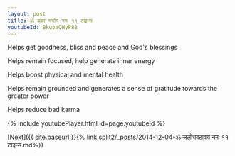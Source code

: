 ```yaml
---
layout: post
title: ॐ ब्रह्मा गर्भाय नमः ११ टाइम्स
youtubeId: BkuoaQHyP88
---
```

 
 
Helps get goodness, bliss and peace and God's blessings
 
Helps remain focused, help generate inner energy 
 
Helps boost physical and mental health 
 
Helps remain grounded and generates a sense of gratitude towards the greater power 
 
Helps reduce bad karma
 
 
 
 


{% include youtubePlayer.html id=page.youtubeId %}
 
[Next]({{ site.baseurl }}{% link  split2/_posts/2014-12-04-ॐ जलोधबहावय नमः ११ टाइम्स.md%})
 
